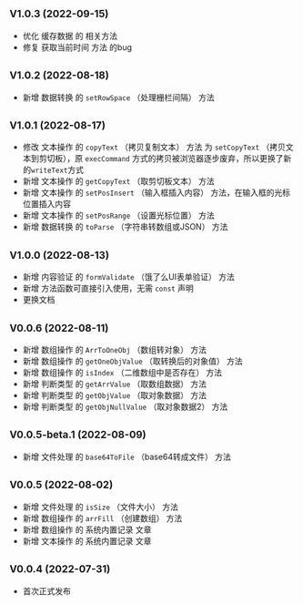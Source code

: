 ## <small>V1.0.3 (2022-09-15)</small>

* 优化 缓存数据 的 相关方法
* 修复 获取当前时间 方法 的bug


## <small>V1.0.2 (2022-08-18)</small>

* 新增 数据转换 的 `setRowSpace` （处理栅栏间隔） 方法


## <small>V1.0.1 (2022-08-17)</small>

* 修改 文本操作 的 `copyText` （拷贝复制文本） 方法 为 `setCopyText` （拷贝文本到剪切板），原 `execCommand` 方式的拷贝被浏览器逐步废弃，所以更换了新的`writeText`方式
* 新增 文本操作 的 `getCopyText` （取剪切板文本） 方法
* 新增 文本操作 的 `setPosInsert` （输入框插入内容） 方法，在输入框的光标位置插入内容
* 新增 文本操作 的 `setPosRange` （设置光标位置） 方法
* 新增 数据转换 的 `toParse` （字符串转数组或JSON） 方法


## <small>V1.0.0 (2022-08-13)</small>

* 新增 内容验证 的 `formValidate` （饿了么UI表单验证） 方法
* 新增 方法函数可直接引入使用，无需 `const` 声明
* 更换文档


## <small>V0.0.6 (2022-08-11)</small>

* 新增 数组操作 的 `ArrToOneObj` （数组转对象） 方法
* 新增 数组操作 的 `getOneObjValue` （取转换后的对象值） 方法
* 新增 数组操作 的 `isIndex` （二维数组中是否存在） 方法
* 新增 判断类型 的 `getArrValue` （取数组数据） 方法
* 新增 判断类型 的 `getObjValue` （取对象数据） 方法
* 新增 判断类型 的 `getObjNullValue` （取对象数据2） 方法


## <small>V0.0.5-beta.1 (2022-08-09)</small>

* 新增 文件处理 的 `base64ToFile` （base64转成文件） 方法


## <small>V0.0.5 (2022-08-02)</small>

* 新增 文件处理 的 `isSize` （文件大小） 方法
* 新增 数组操作 的 `arrFill` （创建数组） 方法
* 新增 数组操作 的 系统内置记录 文章
* 新增 文本操作 的 系统内置记录 文章


## <small>V0.0.4 (2022-07-31)</small>

* 首次正式发布
